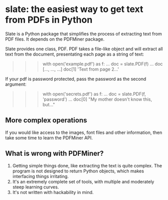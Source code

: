 slate: the easiest way to get text from PDFs in Python
======================================================


Slate is a Python package that simplifies the process of extracting
text from PDF files. It depends on the PDFMiner package.

Slate provides one class, PDF. PDF takes a file-like object and
will extract all text from the document, presentating each page
as a string of text:

  >>> with open('example.pdf') as f:
  ...    doc = slate.PDF(f)
  ...
  >>> doc 
  [..., ..., ...]
  >>> doc[1]
  'Text from page 2...'

If your pdf is password protected, pass the password as the
second argument:

  >>> with open('secrets.pdf') as f:
  ...     doc = slate.PDF(f, 'password')
  ...
  >>> doc[0]
  "My mother doesn't know this, but..."

More complex operations
-----------------------

If you would like access to the images, font files and other
information, then take some time to learn the PDFMiner API.


What is wrong with PDFMiner?
----------------------------

  1. Getting simple things done, like extracting the text
     is quite complex. The program is not designed to return
     Python objects, which makes interfacing things irritating.
  2. It's an extremely complete set of tools, with multiple 
     and moderately  steep learning curves.
  3. It's not written with hackability in mind.

